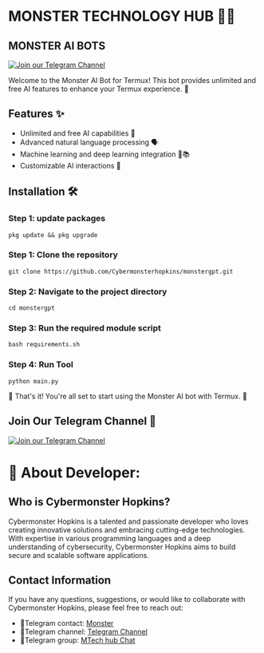 # MONSTER TECHNOLOGY HUB 🎉🤖
## MONSTER AI BOTS
[![Join our Telegram Channel](https://i.ibb.co/HV6VSN8/Picsart-23-12-09-16-56-31-340.png)](https://t.me/monster_ai_bot)

Welcome to the Monster AI Bot for Termux! This bot provides unlimited and free AI features to enhance your Termux experience. 🚀

## Features ✨

- Unlimited and free AI capabilities 🧠
- Advanced natural language processing 🗣️
- Machine learning and deep learning integration 🤖📚
- Customizable AI interactions 🔄

## Installation 🛠️

### Step 1: update packages
`pkg update && pkg upgrade`
### Step 1: Clone the repository
`git clone https://github.com/Cybermonsterhopkins/monstergpt.git`

### Step 2: Navigate to the project directory
`cd monstergpt`

### Step 3: Run the required module script
`bash requirements.sh`

### Step 4: Run Tool
`python main.py`

🎉 That's it! You're all set to start using the Monster AI bot with Termux. 🚀

## Join Our Telegram Channel 📣

[![Join our Telegram Channel](https://upload.wikimedia.org/wikipedia/commons/8/82/Telegram_logo.svg)](https://t.me/monster_ai_bot)




# 🔐 About Developer:

## Who is Cybermonster Hopkins?

Cybermonster Hopkins is a talented and passionate developer who loves creating innovative solutions and embracing cutting-edge technologies. With expertise in various programming languages and a deep understanding of cybersecurity, Cybermonster Hopkins aims to build secure and scalable software applications.


## Contact Information

If you have any questions, suggestions, or would like to collaborate with Cybermonster Hopkins, please feel free to reach out:

- 🚨Telegram contact: [Monster](https://t.me/monsterrequestsbot)
- 🚨Telegram channel: [Telegram Channel](https://t.me/cybermonsterx)
- 🚨Telegram group: [MTech hub Chat](https://t.me/cybermonsterq)
